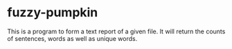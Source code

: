 # fuzzy-pumpkin

This is a program to form a text report of a given file.
It will return the counts of sentences, words as well as unique words.
